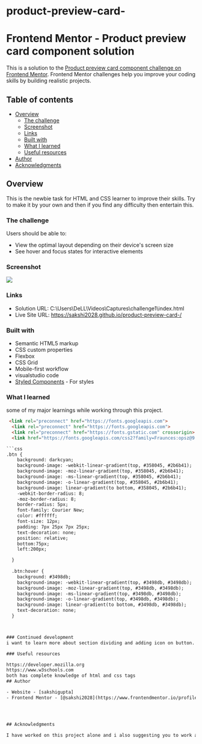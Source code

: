 # product-preview-card-
# Frontend Mentor - Product preview card component solution

This is a solution to the [Product preview card component challenge on Frontend Mentor](https://www.frontendmentor.io/challenges/product-preview-card-component-GO7UmttRfa). Frontend Mentor challenges help you improve your coding skills by building realistic projects. 

## Table of contents

- [Overview](#overview)
  - [The challenge](#the-challenge)
  - [Screenshot](#screenshot)
  - [Links](#links)
  - [Built with](#built-with)
  - [What I learned](#what-i-learned)
  - [Useful resources](#useful-resources)
- [Author](#author)
- [Acknowledgments](#acknowledgments)


## Overview
This is the newbie task for HTML and CSS learner to improve their skills.
Try to make it by your own and then if you find any difficulty then entertain this.

### The challenge

Users should be able to:

- View the optimal layout depending on their device's screen size
- See hover and focus states for interactive elements

### Screenshot
<img src="images/screenshot of final result.png ">

### Links

- Solution URL: C:\Users\DeLL\Videos\Captures\challenge1\index.html
- Live Site URL:  https://sakshi2028.github.io/product-preview-card-/



### Built with

- Semantic HTML5 markup
- CSS custom properties
- Flexbox
- CSS Grid
- Mobile-first workflow
- visualstudio code
- [Styled Components](https://styled-components.com/) - For styles



### What I learned

 some of my major learnings while working through this project.


```html
 <link rel="preconnect" href="https://fonts.googleapis.com">
  <link rel="preconnect" href="https://fonts.googleapis.com">
  <link rel="preconnect" href="https://fonts.gstatic.com" crossorigin>
  <link href="https://fonts.googleapis.com/css2?family=Fraunces:opsz@9..144&family=Merriweather&family=Montserrat&family=Sacramento&display=swap" rel="stylesheet">

```css
.btn {
    background: darkcyan;
    background-image: -webkit-linear-gradient(top, #358045, #2b6b41);
    background-image: -moz-linear-gradient(top, #358045, #2b6b41);
    background-image: -ms-linear-gradient(top, #358045, #2b6b41);
    background-image: -o-linear-gradient(top, #358045, #2b6b41);
    background-image: linear-gradient(to bottom, #358045, #2b6b41);
    -webkit-border-radius: 8;
    -moz-border-radius: 8;
    border-radius: 5px;
    font-family: Courier New;
    color: #ffffff;
    font-size: 12px;
    padding: 7px 25px 7px 25px;
    text-decoration: none;
    position: relative;
    bottom:75px;
    left:200px;

  }
  
  .btn:hover {
    background: #3498db;
    background-image: -webkit-linear-gradient(top, #3498db, #3498db);
    background-image: -moz-linear-gradient(top, #3498db, #3498db);
    background-image: -ms-linear-gradient(top, #3498db, #3498db);
    background-image: -o-linear-gradient(top, #3498db, #3498db);
    background-image: linear-gradient(to bottom, #3498db, #3498db);
    text-decoration: none;
  }



### Continued development
i want to learn more about section dividing and adding icon on button.

### Useful resources

https://developer.mozilla.org 
https://www.w3schools.com
both has complete knowledge of html and css tags 
## Author

- Website - [sakshigupta]
- Frontend Mentor - [@sakshi2028](https://www.frontendmentor.io/profile/@sakshi2028)




## Acknowledgments

I have worked on this project alone and i also suggesting you to work alone because in team you only worked on a particular domain not on the whole project.
